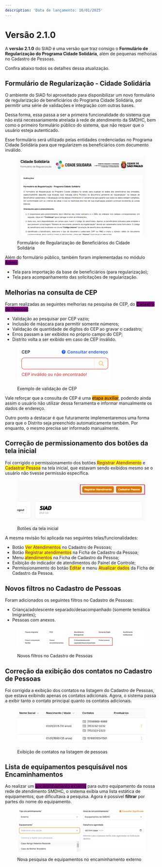 ```yaml
---
description: 'Data de lançamento: 10/01/2025'
---
```


# Versão 2.1.0

A **versão 2.1.0** do SIAD é uma versão que traz consigo o **Formulário de Regularização do Programa Cidade Solidária**, além de pequenas melhorias no Cadastro de Pessoas.

Confira abaixo todos os detalhes dessa atualização.

## Formulário de Regularização - Cidade Solidária

O ambiente do SIAD foi aproveitado para disponibilizar um novo formulário de regularização de beneficiários do Programa Cidade Solidária, por permitir uma série de validações e integração com outras bases.

Dessa forma, essa passa a ser a primeira funcionalidade do sistema que não está necessariamente atrelada à rede de atendimento da SMDHC, bem como o primeiro formulário público do sistema, que não requer que o usuário esteja autenticado.

Esse formulário será utilizado pelas entidades credenciadas no Programa Cidade Solidária para que regularizem os beneficiários com documento inválido.

<figure><img src="../../.gitbook/assets/image (128).png" alt=""><figcaption><p>Formulário de Regularização de Beneficiários do Cidade Solidária</p></figcaption></figure>

Além do formulário público, também foram implementadas no módulo <mark style="background-color:purple;">Admin</mark>:

* Tela para importação da base de beneficiários (para regularização);
* Tela para acompanhamento das solicitações de regularização.

## Melhorias na consulta de CEP

Foram realizadas as seguintes melhorias na pesquisa de CEP, do <mark style="background-color:purple;">Cadastro de Pessoas</mark>:

* Validação ao pesquisar por CEP vazio;
* Inclusão de máscara para permitir somente números;
* Validação de quantidade de dígitos do CEP ao gravar o cadastro;
* Erros passam a ser exibidos no próprio campo do CEP;
* Distrito volta a ser exibido em caso de CEP inválido.

<figure><img src="../../.gitbook/assets/image (129).png" alt=""><figcaption><p>Exemplo de validação de CEP</p></figcaption></figure>

Vale reforçar que a consulta de CEP é uma <mark style="background-color:orange;">etapa auxiliar</mark>, podendo ainda assim o usuário não utilizar dessa ferramenta e informar manualmente os dados de endereço.

Outro ponto a destacar é que futuramente implementaremos uma forma para que o Distrito seja preenchido automaticamente também. Por enquanto, o mesmo precisa ser informado manualmente.

## Correção de permissionamento dos botões da tela inicial

Foi corrigido o permissionamento dos botões <mark style="color:purple;">Registrar Atendimento</mark> e <mark style="color:purple;">Cadastrar Pessoa</mark> na tela inicial, que estavam sendo exibidos mesmo se o usuário não tivesse permissão específica.

<figure><img src="../../.gitbook/assets/image (131).png" alt=""><figcaption><p>Botões da tela inicial</p></figcaption></figure>

A mesma revisão foi aplicada nas seguintes telas/funcionalidades:

* Botão <mark style="color:purple;">Ver Atendimentos</mark> no Cadastro de Pessoas;
* Botão <mark style="color:purple;">Registrar atendimentos</mark> na Ficha de Cadastro da Pessoa;
* Menu <mark style="color:purple;">atendimentos</mark> na Ficha de Cadastro da Pessoa;
* Exibição do indicador de atendimentos do Painel de Controle;
* Permissionamento do botão <mark style="color:purple;">Editar</mark> e menu <mark style="color:purple;">Atualizar dados</mark> da Ficha de Cadastro da Pessoa.

## Novos filtros no Cadastro de Pessoas

Foram adicionados os seguintes filtros no Cadastro de Pessoas:

* Criança/adolescente separado/desacompanhado (somente temática Imigrantes);
* Pessoas com anexos.

<figure><img src="../../.gitbook/assets/image (132).png" alt=""><figcaption><p>Novos filtros no Cadastro de Pessoas</p></figcaption></figure>

## Correção da exibição dos contatos no Cadastro de Pessoas

Foi corrigida a exibição dos contatos na listagem do Cadastro de Pessoas, que estava exibindo apenas os contatos adicionais. Agora, o sistema passa a exibir tanto o contato principal quanto os contatos adicionais.

<figure><img src="../../.gitbook/assets/image (133).png" alt=""><figcaption><p>Exibição de contatos na listagem de pessoas</p></figcaption></figure>

## Lista de equipamentos pesquisável nos Encaminhamentos

Ao realizar um <mark style="background-color:purple;">encaminhamento externo</mark> para outro equipamento da nossa rede de atendimento SMDHC, o sistema exibia uma lista estática de equipamentos, que dificultava a pesquisa. Agora é possível **filtrar** por partes do nome do equipamento.

<figure><img src="../../.gitbook/assets/image (134).png" alt=""><figcaption><p>Nova pesquisa de equipamentos no encaminhamento externo</p></figcaption></figure>
